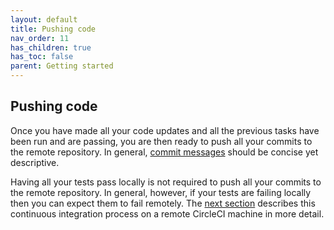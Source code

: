 ```yaml
---
layout: default
title: Pushing code
nav_order: 11
has_children: true
has_toc: false
parent: Getting started
---
```

Pushing code
------------
Once you have made all your code updates and all the previous tasks have been run and are passing, you are then ready to push all your commits to the remote repository. In general, [commit messages](https://gist.github.com/robertpainsi/b632364184e70900af4ab688decf6f53) should be concise yet descriptive.

Having all your tests pass locally is not required to push all your commits to the remote repository. In general, however, if your tests are failing locally then you can expect them to fail remotely. The [next section](../continuous_integration/continuous_integration.md) describes this continuous integration process on a remote CircleCI machine in more detail.